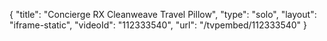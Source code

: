 {
    "title": "Concierge RX Cleanweave Travel Pillow",
    "type": "solo",
    "layout": "iframe-static",
    "videoId": "112333540",
    "url": "\/tvpembed\/112333540"
}